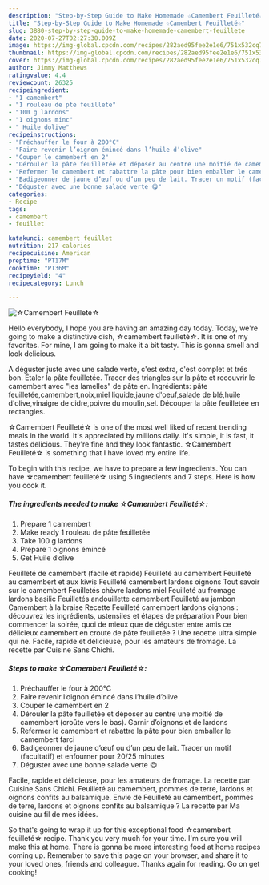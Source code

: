 ```yaml
---
description: "Step-by-Step Guide to Make Homemade ☆Camembert Feuilleté☆"
title: "Step-by-Step Guide to Make Homemade ☆Camembert Feuilleté☆"
slug: 3880-step-by-step-guide-to-make-homemade-camembert-feuillete
date: 2020-07-27T02:27:38.009Z
image: https://img-global.cpcdn.com/recipes/282aed95fee2e1e6/751x532cq70/☆camembert-feuillete☆-photo-principale-de-la-recette.jpg
thumbnail: https://img-global.cpcdn.com/recipes/282aed95fee2e1e6/751x532cq70/☆camembert-feuillete☆-photo-principale-de-la-recette.jpg
cover: https://img-global.cpcdn.com/recipes/282aed95fee2e1e6/751x532cq70/☆camembert-feuillete☆-photo-principale-de-la-recette.jpg
author: Jimmy Matthews
ratingvalue: 4.4
reviewcount: 26325
recipeingredient:
- "1 camembert"
- "1 rouleau de pte feuillete"
- "100 g lardons"
- "1 oignons minc"
- " Huile dolive"
recipeinstructions:
- "Préchauffer le four à 200°C"
- "Faire revenir l’oignon émincé dans l’huile d’olive"
- "Couper le camembert en 2"
- "Dérouler la pâte feuilletée et déposer au centre une moitié de camembert (croûte vers le bas). Garnir d’oignons et de lardons"
- "Refermer le camembert et rabattre la pâte pour bien emballer le camembert farci"
- "Badigeonner de jaune d’œuf ou d’un peu de lait. Tracer un motif (facultatif) et enfourner pour 20/25 minutes"
- "Déguster avec une bonne salade verte 😋"
categories:
- Recipe
tags:
- camembert
- feuillet

katakunci: camembert feuillet 
nutrition: 217 calories
recipecuisine: American
preptime: "PT17M"
cooktime: "PT36M"
recipeyield: "4"
recipecategory: Lunch

---
```



![☆Camembert Feuilleté☆](https://img-global.cpcdn.com/recipes/282aed95fee2e1e6/751x532cq70/☆camembert-feuillete☆-photo-principale-de-la-recette.jpg)

Hello everybody, I hope you are having an amazing day today. Today, we're going to make a distinctive dish, ☆camembert feuilleté☆. It is one of my favorites. For mine, I am going to make it a bit tasty. This is gonna smell and look delicious.

A déguster juste avec une salade verte, c&#39;est extra, c&#39;est complet et trés bon. Étaler la pâte feuilletée. Tracer des triangles sur la pâte et recouvrir le camembert avec &#34;les lamelles&#34; de pâte en. Ingrédients: pâte feuilletée,camembert,noix,miel liquide,jaune d&#39;oeuf,salade de blé,huile d&#39;olive,vinaigre de cidre,poivre du moulin,sel. Découper la pâte feuilletée en rectangles.

☆Camembert Feuilleté☆ is one of the most well liked of recent trending meals in the world. It's appreciated by millions daily. It's simple, it is fast, it tastes delicious. They're fine and they look fantastic. ☆Camembert Feuilleté☆ is something that I have loved my entire life.


To begin with this recipe, we have to prepare a few ingredients. You can have ☆camembert feuilleté☆ using 5 ingredients and 7 steps. Here is how you cook it.

<!--inarticleads1-->

##### The ingredients needed to make ☆Camembert Feuilleté☆:

1. Prepare 1 camembert
1. Make ready 1 rouleau de pâte feuilletée
1. Take 100 g lardons
1. Prepare 1 oignons émincé
1. Get  Huile d’olive


Feuilleté de camembert (facile et rapide) Feuilleté au camembert Feuilleté au camembert et aux kiwis Feuilleté camembert lardons oignons Tout savoir sur le camembert Feuilletés chèvre lardons miel Feuilleté au fromage lardons basilic Feuilletés andouillette camembert Feuilleté au jambon Camembert à la braise Recette Feuilleté camembert lardons oignons : découvrez les ingrédients, ustensiles et étapes de préparation Pour bien commencer la soirée, quoi de mieux que de déguster entre amis ce délicieux camembert en croute de pâte feuilletée ? Une recette ultra simple qui ne. Facile, rapide et délicieuse, pour les amateurs de fromage. La recette par Cuisine Sans Chichi. 

<!--inarticleads2-->

##### Steps to make ☆Camembert Feuilleté☆:

1. Préchauffer le four à 200°C
1. Faire revenir l’oignon émincé dans l’huile d’olive
1. Couper le camembert en 2
1. Dérouler la pâte feuilletée et déposer au centre une moitié de camembert (croûte vers le bas). Garnir d’oignons et de lardons
1. Refermer le camembert et rabattre la pâte pour bien emballer le camembert farci
1. Badigeonner de jaune d’œuf ou d’un peu de lait. Tracer un motif (facultatif) et enfourner pour 20/25 minutes
1. Déguster avec une bonne salade verte 😋


Facile, rapide et délicieuse, pour les amateurs de fromage. La recette par Cuisine Sans Chichi. Feuilleté au camembert, pommes de terre, lardons et oignons confits au balsamique. Envie de Feuilleté au camembert, pommes de terre, lardons et oignons confits au balsamique ? La recette par Ma cuisine au fil de mes idées. 

So that's going to wrap it up for this exceptional food ☆camembert feuilleté☆ recipe. Thank you very much for your time. I'm sure you will make this at home. There is gonna be more interesting food at home recipes coming up. Remember to save this page on your browser, and share it to your loved ones, friends and colleague. Thanks again for reading. Go on get cooking!
